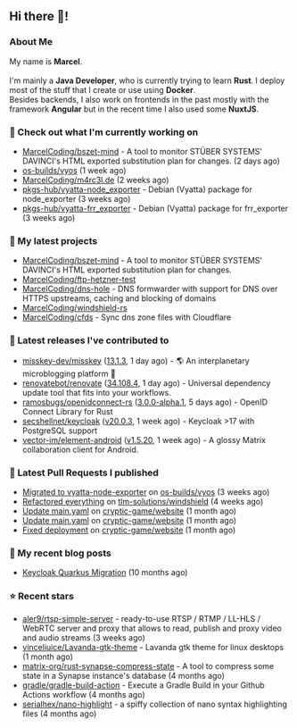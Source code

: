## Hi there 👋!




### About Me

My name is **Marcel**.
<br><br>
I'm mainly a **Java Developer**, who is currently trying to learn **Rust**. I deploy most of the stuff that I create or use using **Docker**.
<br>
Besides backends, I also work on frontends in the past mostly with the framework **Angular** but in the recent time I also used some **NuxtJS**. 



### 👷 Check out what I'm currently working on

- [MarcelCoding/bszet-mind](https://github.com/MarcelCoding/bszet-mind) - A tool to monitor STÜBER SYSTEMS&#39; DAVINCI&#39;s HTML exported substitution plan for changes. (2 days ago)
- [os-builds/vyos](https://github.com/os-builds/vyos) (1 week ago)
- [MarcelCoding/m4rc3l.de](https://github.com/MarcelCoding/m4rc3l.de) (2 weeks ago)
- [pkgs-hub/vyatta-node_exporter](https://github.com/pkgs-hub/vyatta-node_exporter) - Debian (Vyatta) package for node_exporter (3 weeks ago)
- [pkgs-hub/vyatta-frr_exporter](https://github.com/pkgs-hub/vyatta-frr_exporter) - Debian (Vyatta) package for frr_exporter (3 weeks ago)

### 🌱 My latest projects

- [MarcelCoding/bszet-mind](https://github.com/MarcelCoding/bszet-mind) - A tool to monitor STÜBER SYSTEMS&#39; DAVINCI&#39;s HTML exported substitution plan for changes.
- [MarcelCoding/ftp-hetzner-test](https://github.com/MarcelCoding/ftp-hetzner-test)
- [MarcelCoding/dns-hole](https://github.com/MarcelCoding/dns-hole) - DNS formwarder with support for DNS over HTTPS upstreams, caching and blocking of domains
- [MarcelCoding/windshield-rs](https://github.com/MarcelCoding/windshield-rs)
- [MarcelCoding/cfds](https://github.com/MarcelCoding/cfds) - Sync dns zone files with Cloudflare

### 🔭 Latest releases I've contributed to

- [misskey-dev/misskey](https://github.com/misskey-dev/misskey) ([13.1.3](https://github.com/misskey-dev/misskey/releases/tag/13.1.3), 1 day ago) - 🌎 An interplanetary microblogging platform 🚀
- [renovatebot/renovate](https://github.com/renovatebot/renovate) ([34.108.4](https://github.com/renovatebot/renovate/releases/tag/34.108.4), 1 day ago) - Universal dependency update tool that fits into your workflows.
- [ramosbugs/openidconnect-rs](https://github.com/ramosbugs/openidconnect-rs) ([3.0.0-alpha.1](https://github.com/ramosbugs/openidconnect-rs/releases/tag/3.0.0-alpha.1), 5 days ago) - OpenID Connect Library for Rust
- [secshellnet/keycloak](https://github.com/secshellnet/keycloak) ([v20.0.3](https://github.com/secshellnet/keycloak/releases/tag/v20.0.3), 1 week ago) - Keycloak &gt;17 with PostgreSQL support
- [vector-im/element-android](https://github.com/vector-im/element-android) ([v1.5.20](https://github.com/vector-im/element-android/releases/tag/v1.5.20), 1 week ago) - A glossy Matrix collaboration client for Android.

### 🔨 Latest Pull Requests I published

- [Migrated to vyatta-node-exporter](https://github.com/os-builds/vyos/pull/6) on [os-builds/vyos](https://github.com/os-builds/vyos) (3 weeks ago)
- [Refactored everything](https://github.com/tlm-solutions/windshield/pull/18) on [tlm-solutions/windshield](https://github.com/tlm-solutions/windshield) (4 weeks ago)
- [Update main.yaml](https://github.com/cryptic-game/website/pull/400) on [cryptic-game/website](https://github.com/cryptic-game/website) (1 month ago)
- [Update main.yaml](https://github.com/cryptic-game/website/pull/399) on [cryptic-game/website](https://github.com/cryptic-game/website) (1 month ago)
- [Fixed deployment](https://github.com/cryptic-game/website/pull/398) on [cryptic-game/website](https://github.com/cryptic-game/website) (1 month ago)

### 📜 My recent blog posts

- [Keycloak Quarkus Migration](https://m4rc3l.de/blog/keycloak-quarkus-migration) (10 months ago)

### ⭐ Recent stars

- [aler9/rtsp-simple-server](https://github.com/aler9/rtsp-simple-server) - ready-to-use RTSP / RTMP / LL-HLS / WebRTC server and proxy that allows to read, publish and proxy video and audio streams (3 weeks ago)
- [vinceliuice/Lavanda-gtk-theme](https://github.com/vinceliuice/Lavanda-gtk-theme) - Lavanda gtk theme for linux desktops (1 month ago)
- [matrix-org/rust-synapse-compress-state](https://github.com/matrix-org/rust-synapse-compress-state) - A tool to compress some state in a Synapse instance&#39;s database (4 months ago)
- [gradle/gradle-build-action](https://github.com/gradle/gradle-build-action) - Execute a Gradle Build in your Github Actions workflow (4 months ago)
- [serialhex/nano-highlight](https://github.com/serialhex/nano-highlight) - a spiffy collection of nano syntax highlighting files (4 months ago)
